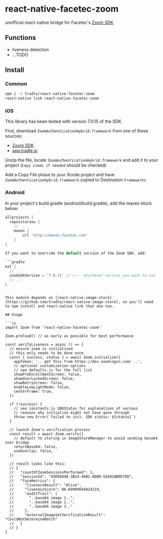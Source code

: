 # react-native-facetec-zoom

unofficial react-native bridge for Facetec's [Zoom SDK](https://dev.zoomlogin.com/).

## Functions

- liveness detection
- ...TODO

## Install

### Common

```sh
npm i -S tradle/react-native-facetec-zoom
react-native link react-native-facetec-zoom
```

### iOS

This library has been tested with version 7.0.15 of the SDK

First, download `ZoomAuthenticationHybrid.framework` from one of these sources:

- [Zoom SDK](https://dev.zoomlogin.com/zoomsdk/#/ios-guide)
- [app.tradle.io](https://s3.amazonaws.com/app.tradle.io/sdk/ZoomAuthenticationHybrid.framework-7.0.15.zip)

Unzip the file, locate `ZoomAuthenticationHybrid.framework` and add it to your project (`Copy items if needed` should be checked)

Add a Copy File phase to your Xcode project and have `ZoomAuthenticationHybrid.framework` copied to Destination `Frameworks`

### Android

In your project's build.gradle (android/build.gradle), add the maven block below:

```gradle
allprojects {
  repositories {
    //  ...
    maven {
        url 'http://maven.facetec.com'
    }
}

If you want to override the default version of the Zoom SDK, add:

```gradle
ext {
  // ...
  zoomSdkVersion = '7.0.11' // <--- whichever version you want to use
  // ...
}
```

```

This module depends on [react-native-image-store](https://github.com/tradle/react-native-image-store), so you'll need to npm install and react-native link that one too.

## Usage

```js
import Zoom from 'react-native-facetec-zoom'

Zoom.preload() // as early as possible for best performance

const verifyLiveness = async () => {
  // ensure zoom is initialized
  // this only needs to be done once
  const { success, status } = await Zoom.initialize({
    appToken: '.. get this from https://dev.zoomlogin.com/ ..',
    // optional customization options
    // see defaults.js for the full list
    showPreEnrollmentScreen: false,
    showUserLockedScreen: false,
    showRetryScreen: false,
    enableLowLightMode: false,
    centerFrame: true,
  })

  if (!success) {
    // see constants.js SDKStatus for explanations of various
    // reasons why initialize might not have gone through
    throw new Error(`failed to init. SDK status: ${status}`)
  }

  // launch Zoom's verification process
  const result = await Zoom.verify({
    // default to storing in ImageStoreManager to avoid sending base64 over bridge
    returnBase64: false,
    useOverlay: false,
  })

  // result looks like this:
  // {
  //   "countOfZoomSessionsPerformed": 1,
  //   "sessionId": "45D5D648-3B14-46B1-86B0-55A91AB9E7DD",
  //   "faceMetrics": {
  //     "livenessResult": "Alive",
  //     "livenessScore": 86.69999694824219,
  //     "auditTrail": [
  //       "..base64 image 1..",
  //       "..base64 image 2..",
  //       "..base64 image 3.."
  //     ],
  //     "externalImageSetVerificationResult": "CouldNotDetermineMatch"
  //   }
  // }
}
```
